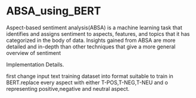 # ABSA_using_BERT

Aspect-based sentiment analysis(ABSA) is a machine learning task that identifies and assigns sentiment to aspects, features, and topics that it has categorized in the body of data. Insights gained from ABSA are more detailed and in-depth than other techniques that give a more general overview of sentiment

Implementation Details.

first change input text training dataset  into format suitable to train in BERT.replace every aspect with either T-POS,T-NEG,T-NEU and o representing positive,negative and neutral aspect.
